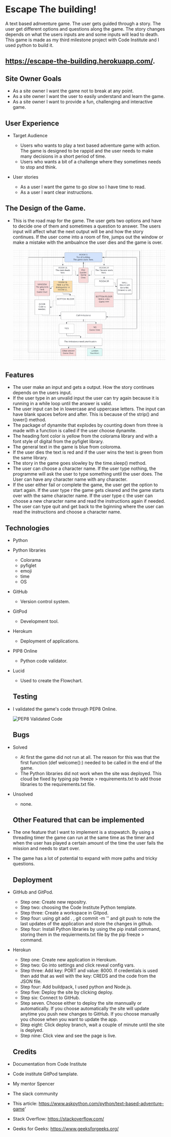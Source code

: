 # Escape The building!
A text based adnventure game. The user gets guided through a story. The user get different options and questions along the game. The story changes depends on what the users inputs are and some inputs will lead to death. This game is made as my third milestone project with Code Institute and I used python to build it. 
## https://escape-the-building.herokuapp.com/.

## Site Owner Goals

  - As a site owner I want the game not to break at any point.
  - As a site owner I want the user to easily understand and learn the game.
  - As a site owner I want to provide a fun, challenging and interactive game. 

## User Experience

 - Target Audience 

   - Users who wants to play a text based adventure game with action. The game is designed to be rappid and the user needs to make many decisions in a short period of time.
   - Users who wants a bit of a challenge where they sometimes needs to stop and think.

- User stories

  - As a user I want the game to go slow so I have time to read.
  - As a user I want clear instructions.

## The Design of the Game.

- This is the road map for the game. The user gets two options and have to decide one of them and sometimes a question to answer. The users input will affect what the next output will be and how the story continues. If the user come into a room of fire, jumps out the window or make a mistake with the ambualnce the user dies and the game is over.

  ![Road Map](/images/Road%20Map%20for%20Escape%20the%20Building.jpg)

 ## Features
 
 - The user make an input and gets a output. How the story continues depends on the users input.
 - If the user type in an unvalid input the user can try again because it is running in a while loop until the answer is valid. 
 - The user input can be in lowercase and uppercase letters. The input can have blank spaces before and after. This is because of the strip() and lower() method. 
 - The package of dynamite that explodes by counting down from three is made with a function is called if the user choose dynamite.
 - The heading font color is yellow from the colorama library and with a font style of digital from the pyfiglet library.
 - The general text in the game is blue from coloroma.
 - If the user dies the text is red and if the user wins the text is green from the same library.
 - The story in the game goes slowley by the time.sleep() method.
 - The user can choose a character name. If the user type nothing, the programme will ask the user to type something until the user does. The User can have any character name with any character.
 - If the user either fail or complete the game, the user get the option to start again. If the user type r the game gets cleared and the game starts over with the same character name. If the user type c the user can choose a new character name and read the instructions again if needed.
 - The user can type quit and get back to the bginning where the user can read the instructions and choose a character name.

  ## Technologies

- Python

 - Python libraries
   - Colorama
   - pyfiglet
   - emoji
   - time
   - OS 

- GitHub
  - Version control system.

- GitPod
  - Development tool.

- Herokum
  - Deployment of applications.

- PIP8 Online 
  - Python code validator.

- Lucid
  - Used to create the Flowchart. 

  ## Testing 

- I validated the game's code through PEP8 Online.


   ![PEP8 Validated Code](/images/Sk%C3%A4rmbild%20(125).png)

  ## Bugs 

- Solved
  - At first the game did not run at all. The reason for this was that the first function (def welcome():) needed to be called in the end of the game.
  - The Python libraries did not work when the site was deployed. This cloud be fixed by typing pip freeze > requirements.txt to add those libraries to the requirements.txt file.

- Unsolved
  - none.

  ## Other Featured that can be implemented
   
- The one feature that I want to implement is a stopwatch. By using a threading timer the game can run at the same time as the timer and when the user has played a certain amount of the time the user fails the mission and needs to start over.
- The game has a lot of potential to expand with more paths and tricky questions. 

  ## Deployment 

- GitHub and GitPod.

  - Step one: Create new repositry.
  - Step two: choosing the Code Institute Python template.
  - Step three: Create a workspace in Gitpod.
  - Step four: using git add . , git commit -m '' and git push to note the last updates of the application and store the changes in github.
  - Step four: Install Python libraries by using the pip install command, storing them in the requierments.txt file by the pip freeze > command. 

- Herokun

  - Step one: Create new application in Herokum.
  - Step two: Go into settings and click reveal config vars.
  - Step three: Add key: PORT and value: 8000. If credentials is used then add that as well with the key: CREDS and the code from the JSON file.
  - Step four: Add buildpack, I used python and Node.js.
  - Step five: Deploy the site by clicking deploy. 
  - Step six: Connect to GitHub.
  - Step seven. Choose either to deploy the site mannually or automatically. If you choose automatically the site will update anytime you push new changes to GitHub. If you choose manually you choose when you want to update the app.
  - Step eight: Click deploy branch, wait a couple of minute until the site is deplyed.
  - Step nine: Click view and see the page is live.

  ## Credits 
- Documentation from Code Institute
- Code institute GitPod tamplate. 
- My mentor Spencer
- The slack community
- This article: https://www.askpython.com/python/text-based-adventure-game'
- Stack Overflow: https://stackoverflow.com/
- Geeks for Geeks: https://www.geeksforgeeks.org/
